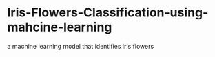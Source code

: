 # Iris-Flowers-Classification-using-mahcine-learning
a machine learning model that identifies iris flowers
